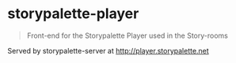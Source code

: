 # storypalette-player

> Front-end for the Storypalette Player used in the Story-rooms

Served by storypalette-server at http://player.storypalette.net
